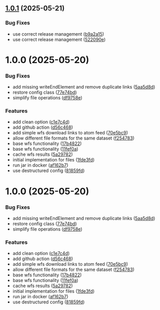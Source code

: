 ## [1.0.1](https://github.com/terrestris/atom-creator/compare/v1.0.0...v1.0.1) (2025-05-21)


### Bug Fixes

* use correct release management ([b9a2a15](https://github.com/terrestris/atom-creator/commit/b9a2a156651f1569c6acd73595476ebcaf1755a8))
* use correct release management ([522090e](https://github.com/terrestris/atom-creator/commit/522090ee302af39b423b18d852a6fcd725fbcd16))

# 1.0.0 (2025-05-20)


### Bug Fixes

* add missing writeEndElement and remove duplicate links ([5aa5d8d](https://github.com/terrestris/atom-creator/commit/5aa5d8dbb15328b79e0eda87296918c631aa9efb))
* restore config class ([77e74bd](https://github.com/terrestris/atom-creator/commit/77e74bd62babc6a45bfb7110d155c38020b86a5a))
* simplify file operations ([df9758e](https://github.com/terrestris/atom-creator/commit/df9758e00ef54a3642d78eb40eb9de0b22eadf88))


### Features

* add clean option ([c1e7c4d](https://github.com/terrestris/atom-creator/commit/c1e7c4da87f783ad090e76fd3d4c906a5c639c37))
* add github action ([d56c468](https://github.com/terrestris/atom-creator/commit/d56c468bcf7367d4c2c1b86e7e90cd818fbf2662))
* add simple wfs download links to atom feed ([70e5bc9](https://github.com/terrestris/atom-creator/commit/70e5bc90024ab83cb7992da4528bda9c7dd6bcc2))
* allow different file formats for the same dataset ([f254783](https://github.com/terrestris/atom-creator/commit/f254783ec0b190156b195b45c149c61023ae6751))
* base wfs functionality ([17b4822](https://github.com/terrestris/atom-creator/commit/17b48221fec30cc353c3fdb7cb40b0d520908dda))
* base wfs functionality ([11fef0a](https://github.com/terrestris/atom-creator/commit/11fef0af575a47c58d28aff45a2119ac7f95d1c0))
* cache wfs results ([5a29782](https://github.com/terrestris/atom-creator/commit/5a29782a3fcd641914c864fc51b1374c35a620ca))
* initial implementation for files ([1fde3fd](https://github.com/terrestris/atom-creator/commit/1fde3fddb0daf2444352086cfe8df2034f57f6b9))
* run jar in docker ([af162b7](https://github.com/terrestris/atom-creator/commit/af162b79c9826b8feb05ec88b8368671ee926c10))
* use destructured config ([81859fd](https://github.com/terrestris/atom-creator/commit/81859fd76ab6eb51ad801ee7ce6bdd549922bb54))

# 1.0.0 (2025-05-20)


### Bug Fixes

* add missing writeEndElement and remove duplicate links ([5aa5d8d](https://github.com/terrestris/atom-creator/commit/5aa5d8dbb15328b79e0eda87296918c631aa9efb))
* restore config class ([77e74bd](https://github.com/terrestris/atom-creator/commit/77e74bd62babc6a45bfb7110d155c38020b86a5a))
* simplify file operations ([df9758e](https://github.com/terrestris/atom-creator/commit/df9758e00ef54a3642d78eb40eb9de0b22eadf88))


### Features

* add clean option ([c1e7c4d](https://github.com/terrestris/atom-creator/commit/c1e7c4da87f783ad090e76fd3d4c906a5c639c37))
* add github action ([d56c468](https://github.com/terrestris/atom-creator/commit/d56c468bcf7367d4c2c1b86e7e90cd818fbf2662))
* add simple wfs download links to atom feed ([70e5bc9](https://github.com/terrestris/atom-creator/commit/70e5bc90024ab83cb7992da4528bda9c7dd6bcc2))
* allow different file formats for the same dataset ([f254783](https://github.com/terrestris/atom-creator/commit/f254783ec0b190156b195b45c149c61023ae6751))
* base wfs functionality ([17b4822](https://github.com/terrestris/atom-creator/commit/17b48221fec30cc353c3fdb7cb40b0d520908dda))
* base wfs functionality ([11fef0a](https://github.com/terrestris/atom-creator/commit/11fef0af575a47c58d28aff45a2119ac7f95d1c0))
* cache wfs results ([5a29782](https://github.com/terrestris/atom-creator/commit/5a29782a3fcd641914c864fc51b1374c35a620ca))
* initial implementation for files ([1fde3fd](https://github.com/terrestris/atom-creator/commit/1fde3fddb0daf2444352086cfe8df2034f57f6b9))
* run jar in docker ([af162b7](https://github.com/terrestris/atom-creator/commit/af162b79c9826b8feb05ec88b8368671ee926c10))
* use destructured config ([81859fd](https://github.com/terrestris/atom-creator/commit/81859fd76ab6eb51ad801ee7ce6bdd549922bb54))
